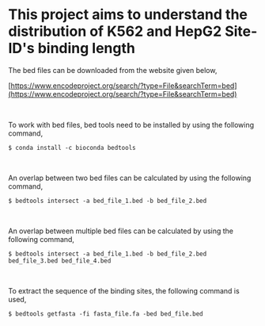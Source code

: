 # This project aims to understand the distribution of K562 and HepG2 Site-ID's binding length
 
The bed files can be downloaded from the website given below,  

[https://www.encodeproject.org/search/?type=File&searchTerm=bed](https://www.encodeproject.org/search/?type=File&searchTerm=bed)

<br>

To work with bed files, bed tools need to be installed by using the following command,
```
$ conda install -c bioconda bedtools
```

<br>

An overlap between two bed files can be calculated by using the following command,
```
$ bedtools intersect -a bed_file_1.bed -b bed_file_2.bed
```

<br>

An overlap between multiple bed files can be calculated by using the following command,
```
$ bedtools intersect -a bed_file_1.bed -b bed_file_2.bed bed_file_3.bed bed_file_4.bed
```
<br>

To extract the sequence of the binding sites, the following command is used,
```
$ bedtools getfasta -fi fasta_file.fa -bed bed_file.bed
```
